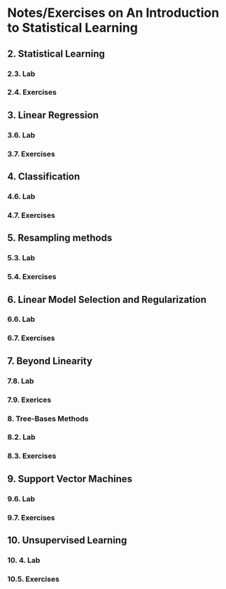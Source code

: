 # Notes/Exercises on An Introduction to Statistical Learning

## 2. Statistical Learning

### 2.3. Lab

### 2.4. Exercises

## 3. Linear Regression

### 3.6. Lab

### 3.7. Exercises

## 4. Classification

### 4.6. Lab

### 4.7. Exercises

## 5. Resampling methods

### 5.3. Lab

### 5.4. Exercises

## 6. Linear Model Selection and Regularization

### 6.6. Lab

### 6.7. Exercises

## 7. Beyond Linearity

### 7.8. Lab

### 7.9. Exerices

### 8. Tree-Bases Methods

### 8.2. Lab

### 8.3. Exercises

## 9. Support Vector Machines

### 9.6. Lab

### 9.7. Exercises

## 10. Unsupervised Learning

### 10. 4. Lab

### 10.5. Exercises









